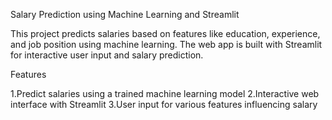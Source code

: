 Salary Prediction using Machine Learning and Streamlit

This project predicts salaries based on features like education, experience, and job position using machine learning. The web app is built with Streamlit for interactive user input and salary prediction.

Features
  
  1.Predict salaries using a trained machine learning model
  2.Interactive web interface with Streamlit
  3.User input for various features influencing salary


